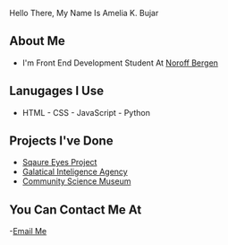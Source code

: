 Hello There, My Name Is Amelia K. Bujar

## About Me
- I'm Front End Development Student At [Noroff Bergen](https://www.noroff.no/?utm_source=google&utm_medium=sea&utm_campaign=Search&utm_content=brand&gad_source=1&gclid=CjwKCAjwyJqzBhBaEiwAWDRJVDq_g-_3W_j6xphpB4Rl-w-sfnomsjOwfuMlQHgpLbK-LOMt3MsG1BoCwD0QAvD_BwE)

## Lanugages I Use
- HTML  - CSS   - JavaScript     - Python

## Projects I've Done
- [Sqaure Eyes Project](https://github.com/DarthCoursucant/Square-Eyes-Project)
- [Galatical Inteligence Agency](https://github.com/DarthCoursucant/Galatical-Intelligence-Agency-Project)
- [Community Science Museum](https://github.com/DarthCoursucant/Community-Science-Museum-Project)

## You Can Contact Me At
-[Email Me]()